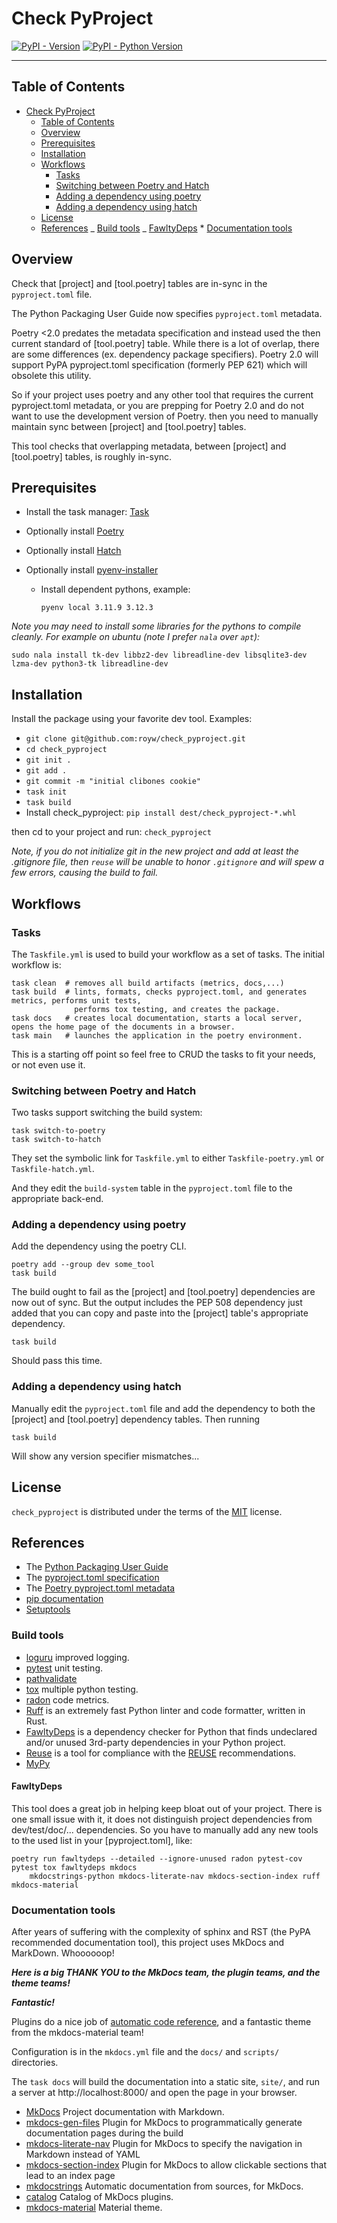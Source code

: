 <!--
SPDX-FileCopyrightText: 2024 Roy Wright
SPDX-License-Identifier: MIT
-->

# Check PyProject

[![PyPI - Version](https://img.shields.io/pypi/v/check_pyproject.svg)](https://pypi.org/project/check_pyproject)
[![PyPI - Python Version](https://img.shields.io/pypi/pyversions/check_pyproject.svg)](https://pypi.org/project/check_pyproject)

---

## Table of Contents

<!-- TOC -->

- [Check PyProject](#check-pyproject)
  - [Table of Contents](#table-of-contents)
  - [Overview](#overview)
  - [Prerequisites](#prerequisites)
  - [Installation](#installation)
  - [Workflows](#workflows)
    - [Tasks](#tasks)
    - [Switching between Poetry and Hatch](#switching-between-poetry-and-hatch)
    - [Adding a dependency using poetry](#adding-a-dependency-using-poetry)
    - [Adding a dependency using hatch](#adding-a-dependency-using-hatch)
  - [License](#license)
  - [References](#references) _ [Build tools](#build-tools) _
  [FawltyDeps](#fawltydeps) \* [Documentation tools](#documentation-tools)
  <!-- TOC -->

## Overview

Check that [project] and [tool.poetry] tables are in-sync in the
`pyproject.toml` file.

The Python Packaging User Guide now specifies `pyproject.toml` metadata.

Poetry <2.0 predates the metadata specification and instead used the then
current standard of [tool.poetry] table. While there is a lot of overlap, there
are some differences (ex. dependency package specifiers). Poetry 2.0 will
support PyPA pyproject.toml specification (formerly PEP 621) which will obsolete
this utility.

So if your project uses poetry and any other tool that requires the current
pyproject.toml metadata, or you are prepping for Poetry 2.0 and do not want to
use the development version of Poetry. then you need to manually maintain sync
between [project] and [tool.poetry] tables.

This tool checks that overlapping metadata, between [project] and [tool.poetry]
tables, is roughly in-sync.

## Prerequisites

- Install the task manager: [Task](https://taskfile.dev/)
- Optionally install [Poetry](https://python-poetry.org/)
- Optionally install [Hatch](https://hatch.pypa.io/)
- Optionally install [pyenv-installer](https://github.com/pyenv/pyenv-installer)

  - Install dependent pythons, example:

    `pyenv local 3.11.9 3.12.3`

_Note you may need to install some libraries for the pythons to compile
cleanly._ _For example on ubuntu (note I prefer `nala` over `apt`):_

`sudo nala install tk-dev libbz2-dev libreadline-dev libsqlite3-dev lzma-dev python3-tk libreadline-dev`

## Installation

Install the package using your favorite dev tool. Examples:

- `git clone git@github.com:royw/check_pyproject.git`
- `cd check_pyproject`
- `git init .`
- `git add .`
- `git commit -m "initial clibones cookie"`
- `task init`
- `task build`
- Install check_pyproject: `pip install dest/check_pyproject-*.whl`

then cd to your project and run: `check_pyproject`

_Note, if you do not initialize git in the new project and add at least the
.gitignore file, then `reuse` will be unable to honor `.gitignore` and will spew
a few errors, causing the build to fail._

## Workflows

### Tasks

The `Taskfile.yml` is used to build your workflow as a set of tasks. The initial
workflow is:

    task clean  # removes all build artifacts (metrics, docs,...)
    task build  # lints, formats, checks pyproject.toml, and generates metrics, performs unit tests,
                  performs tox testing, and creates the package.
    task docs   # creates local documentation, starts a local server, opens the home page of the documents in a browser.
    task main   # launches the application in the poetry environment.

This is a starting off point so feel free to CRUD the tasks to fit your needs,
or not even use it.

### Switching between Poetry and Hatch

Two tasks support switching the build system:

    task switch-to-poetry
    task switch-to-hatch

They set the symbolic link for `Taskfile.yml` to either `Taskfile-poetry.yml` or
`Taskfile-hatch.yml`.

And they edit the `build-system` table in the `pyproject.toml` file to the
appropriate back-end.

### Adding a dependency using poetry

Add the dependency using the poetry CLI.

    poetry add --group dev some_tool
    task build

The build ought to fail as the [project] and [tool.poetry] dependencies are now
out of sync. But the output includes the PEP 508 dependency just added that you
can copy and paste into the [project] table's appropriate dependency.

    task build

Should pass this time.

### Adding a dependency using hatch

Manually edit the `pyproject.toml` file and add the dependency to both the
[project] and [tool.poetry] dependency tables. Then running

    task build

Will show any version specifier mismatches...

## License

`check_pyproject` is distributed under the terms of the
[MIT](https://spdx.org/licenses/MIT.html) license.

## References

- The [Python Packaging User Guide](https://packaging.python.org/en/latest)
- The
  [pyproject.toml specification](https://pypi.python.org/pypi/pyproject.toml)
- The [Poetry pyproject.toml metadata](https://python-poetry.org/docs/pyproject)
- [pip documentation](https://pip.pypa.io/en/stable/)
- [Setuptools](https://setuptools.pypa.io/)

### Build tools

- [loguru](https://loguru.readthedocs.io) improved logging.
- [pytest](https://docs.pytest.org) unit testing.
- [pathvalidate](https://pathvalidate.readthedocs.io)
- [tox](https://tox.wiki) multiple python testing.
- [radon](https://radon.readthedocs.io) code metrics.
- [Ruff](https://docs.astral.sh/ruff/) is an extremely fast Python linter and
  code formatter, written in Rust.
- [FawltyDeps](https://github.com/tweag/FawltyDeps) is a dependency checker for
  Python that finds undeclared and/or unused 3rd-party dependencies in your
  Python project.
- [Reuse](https://reuse.readthedocs.io/) is a tool for compliance with the
  [REUSE](https://reuse.software/) recommendations.
- [MyPy](https://www.mypy-lang.org/)

#### FawltyDeps

This tool does a great job in helping keep bloat out of your project. There is
one small issue with it, it does not distinguish project dependencies from
dev/test/doc/... dependencies. So you have to manually add any new tools to the
used list in your [pyproject.toml], like:

    poetry run fawltydeps --detailed --ignore-unused radon pytest-cov pytest tox fawltydeps mkdocs
        mkdocstrings-python mkdocs-literate-nav mkdocs-section-index ruff mkdocs-material

### Documentation tools

After years of suffering with the complexity of sphinx and RST (the PyPA
recommended documentation tool), this project uses MkDocs and MarkDown.
Whoooooop!

**_Here is a big THANK YOU to the MkDocs team, the plugin teams, and the theme
teams!_**

**_Fantastic!_**

Plugins do a nice job of
[automatic code reference](https://mkdocstrings.github.io/recipes/#automatic-code-reference-pages),
and a fantastic theme from the mkdocs-material team!

Configuration is in the `mkdocs.yml` file and the `docs/` and `scripts/`
directories.

The `task docs` will build the documentation into a static site, `site/`, and
run a server at http://localhost:8000/ and open the page in your browser.

- [MkDocs](https://www.mkdocs.org/) Project documentation with Markdown.
- [mkdocs-gen-files](https://github.com/oprypin/mkdocs-gen-files) Plugin for
  MkDocs to programmatically generate documentation pages during the build
- [mkdocs-literate-nav](https://github.com/oprypin/mkdocs-literate-nav) Plugin
  for MkDocs to specify the navigation in Markdown instead of YAML
- [mkdocs-section-index](https://github.com/oprypin/mkdocs-section-index) Plugin
  for MkDocs to allow clickable sections that lead to an index page
- [mkdocstrings](https://mkdocstrings.github.io/) Automatic documentation from
  sources, for MkDocs.
- [catalog](https://github.com/mkdocs/catalog) Catalog of MkDocs plugins.
- [mkdocs-material](https://squidfunk.github.io/mkdocs-material/) Material
  theme.
